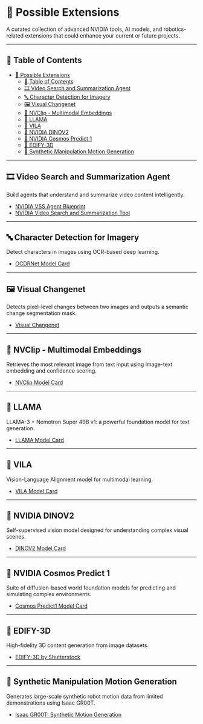 # 🚀 Possible Extensions

A curated collection of advanced NVIDIA tools, AI models, and robotics-related extensions that could enhance your current or future projects.

---

## 📑 Table of Contents
- [🚀 Possible Extensions](#-possible-extensions)
  - [📑 Table of Contents](#-table-of-contents)
  - [🎞️ Video Search and Summarization Agent](#️-video-search-and-summarization-agent)
  - [🔤 Character Detection for Imagery](#-character-detection-for-imagery)
  - [🖼️ Visual Changenet](#️-visual-changenet)
  - [🧠 NVClip - Multimodal Embeddings](#-nvclip---multimodal-embeddings)
  - [🦙 LLAMA](#-llama)
  - [🧾 VILA](#-vila)
  - [🧬 NVIDIA DINOV2](#-nvidia-dinov2)
  - [🌌 NVIDIA Cosmos Predict 1](#-nvidia-cosmos-predict-1)
  - [🧱 EDIFY-3D](#-edify-3d)
  - [🦾 Synthetic Manipulation Motion Generation](#-synthetic-manipulation-motion-generation)

---

## 🎞️ Video Search and Summarization Agent

Build agents that understand and summarize video content intelligently.

- [NVIDIA VSS Agent Blueprint](https://build.nvidia.com/nvidia/video-search-and-summarization/blueprintcard)
- [NVIDIA Video Search and Summarization Tool](https://build.nvidia.com/nvidia/video-search-and-summarization)

---

## 🔤 Character Detection for Imagery

Detect characters in images using OCR-based deep learning.

- [OCDRNet Model Card](https://build.nvidia.com/nvidia/ocdrnet/modelcard)

---

## 🖼️ Visual Changenet

Detects pixel-level changes between two images and outputs a semantic change segmentation mask.

- [Visual Changenet](https://build.nvidia.com/nvidia/visual-changenet/modelcard)

---

## 🧠 NVClip - Multimodal Embeddings

Retrieves the most relevant image from text input using image-text embedding and confidence scoring.

- [NVClip Model Card](https://build.nvidia.com/nvidia/nvclip/modelcard)

---

## 🦙 LLAMA

LLAMA-3 + Nemotron Super 49B v1: a powerful foundation model for text generation.

- [LLAMA Model Card](https://build.nvidia.com/nvidia/llama-3_3-nemotron-super-49b-v1/modelcard)

---

## 🧾 VILA

Vision-Language Alignment model for multimodal learning.

- [VILA Model Card](https://build.nvidia.com/nvidia/vila/modelcard)

---

## 🧬 NVIDIA DINOV2

Self-supervised vision model designed for understanding complex visual scenes.

- [DINOV2 Model Card](https://build.nvidia.com/nvidia/nv-dinov2/modelcard)

---

## 🌌 NVIDIA Cosmos Predict 1

Suite of diffusion-based world foundation models for predicting and simulating complex environments.

- [Cosmos Predict1 Model Card](https://build.nvidia.com/nvidia/cosmos-predict1-7b/modelcard)

---

## 🧱 EDIFY-3D

High-fidelity 3D content generation from image datasets.

- [EDIFY-3D by Shutterstock](https://build.nvidia.com/shutterstock/edify-3d)

---

## 🦾 Synthetic Manipulation Motion Generation

Generates large-scale synthetic robot motion data from limited demonstrations using Isaac GR00T.

- [Isaac GR00T: Synthetic Motion Generation](https://build.nvidia.com/nvidia/isaac-gr00t-synthetic-manipulation)
